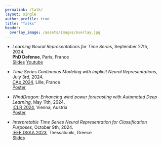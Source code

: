 ```yaml
---
permalink: /talk/
layout: single
author_profile: true
title: "Talks"
header:
  overlay_image: /assets/images/overlay.jpg
---
```



- *Learning Neural Representations for Time Series*, September 27th, 2024.  
**PhD Defense**, Paris, France  
[Slides](http://etiennelnr.github.io/assets/files/PhD_defense.pdf)
[Youtube](https://www.youtube.com/watch?v=0KbYjcaSjf4)


- *Time Series Continuous Modeling with Implicit Neural Representations*, July 3rd, 2024.  
[CAp 2024](https://caprfiap2024.sciencesconf.org), Lille, France  
[Poster](http://etiennelnr.github.io/assets/files/Poster_TimeFlow.pdf)


- *WindDragon: Enhancing wind power forecasting with Automated Deep Learning*, May 11th, 2024.  
[ICLR 2024](https://iclr.cc/Conferences/2024), Vienna, Austria  
[Poster](http://etiennelnr.github.io/assets/files/Poster_WindDragon.pdf)


- *Interpretable Time Series Neural Representation for Classification Purposes*, October 9th, 2024.  
[IEEE DSAA 2023](https://conferences.sigappfr.org/dsaa2023/), Thessaloniki, Greece  
[Slides](http://etiennelnr.github.io/assets/files/Prez_DSAA.pdf)
